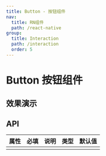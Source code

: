 ```yaml
---
title: Button - 按钮组件
nav:
  title: RN组件
  path: /react-native
group:
  title: Interaction
  path: /interaction
  order: 5
---
```


# Button 按钮组件

## 效果演示

## API

| 属性 | 必填 | 说明 | 类型 | 默认值 |
| ---- | ---- | ---- | ---- | ------ |
|      |      |      |      |        |
